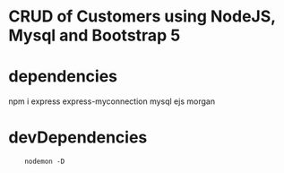 # CRUD of Customers using NodeJS, Mysql and Bootstrap 5

# dependencies

npm i express
express-myconnection
mysql
ejs
morgan

# devDependencies

        nodemon -D
